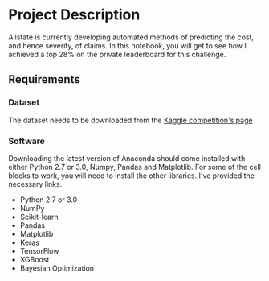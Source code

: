 # Project Description

Allstate is currently developing automated methods of predicting the cost, and hence severity, of claims.  In this notebook, you will get to see how I achieved a top 28% on the private leaderboard for this challenge.  

## Requirements

### Dataset

The dataset needs to be downloaded from the [Kaggle competition's page](https://www.kaggle.com/c/allstate-claims-severity/data)

### Software

Downloading the latest version of Anaconda should come installed with either Python 2.7 or 3.0, Numpy, Pandas and Matplotlib. For some of the cell blocks to work, you will need to install the other libraries. I've provided the necessary links.

* Python 2.7 or 3.0
* NumPy
* Scikit-learn
* Pandas
* Matplotlib
* Keras
* TensorFlow
* XGBoost
* Bayesian Optimization